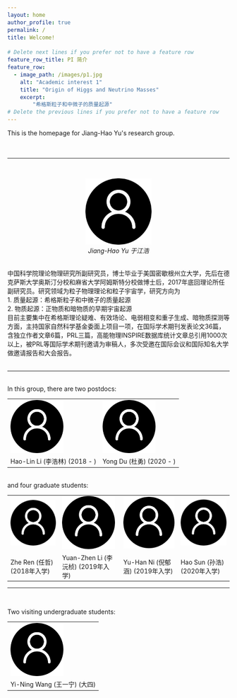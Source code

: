```yaml
---
layout: home
author_profile: true
permalink: /
title: Welcome!

# Delete next lines if you prefer not to have a feature row
feature_row_title: PI 简介
feature_row:
  - image_path: /images/p1.jpg
    alt: "Academic interest 1"
    title: "Origin of Higgs and Neutrino Masses"
    excerpt:
        "希格斯粒子和中微子的质量起源"
# Delete the previous lines if you prefer not to have a feature row
---
```




This is the homepage for Jiang-Hao Yu's research group.  
<br />
<br />

-----------------
<br />

<p align="center">
<img src="/assets/images/bio-photo.png" alt="于江浩" title="Jiang-Hao Yu" width="150"/>
     <br />
    <em>Jiang-Hao Yu 于江浩 </em>
</p>
<br />
中国科学院理论物理研究所副研究员，博士毕业于美国密歇根州立大学，先后在德克萨斯大学奥斯汀分校和麻省大学阿姆斯特分校做博士后，2017年底回理论所任副研究员。研究领域为粒子物理理论和粒子宇宙学，研究方向为
<br />
1. 质量起源：希格斯粒子和中微子的质量起源
<br />
2. 物质起源：正物质和暗物质的早期宇宙起源
<br />
目前主要集中在希格斯理论疑难、有效场论、电弱相变和重子生成、暗物质探测等方面，主持国家自然科学基金委面上项目一项，在国际学术期刊发表论文36篇，含独立作者文章6篇，PRL三篇，高能物理INSPIRE数据库统计文章总引用1000次以上，被PRL等国际学术期刊邀请为审稿人，多次受邀在国际会议和国际知名大学做邀请报告和大会报告。
<br />

<!-- Delete next line if you prefer not to have a feature row. -->
<br />

<!-- {% if page.feature_row1 %} 
  {% include feature_row1 %}
{% endif %} -->
<!-- Delete previous lines if you prefer not to have a feature row. -->

-----------------
<br />
In this group, there are two postdocs:



<table style="margin-left:auto;margin-right:auto;">
  <tr>
    <td><img src="/assets/images/bio-photo.png" width=120></td>
    <td><img src="/assets/images/bio-photo.png" width=120></td>
  </tr>
    <tr>
    <td>Hao-Lin Li (李浩林) (2018 - )</td>
     <td>Yong Du (杜勇) (2020 - )</td>
  </tr>
</table>


<!-- <p align="center">
  <img src="/images/p1.jpg" width="30%" />
  <img src="/images/p1.jpg" width="30%" /> 
  <img src="/images/p1.jpg" width="30%" height=480/>
</p> -->
<br />
and four graduate students:
<br />
<p align="center">
<table>
  <tr>
    <td><img src="/assets/images/bio-photo.png" width=120></td>
    <td><img src="/assets/images/bio-photo.png" width=120></td>
    <td><img src="/assets/images/bio-photo.png" width=120></td>
    <td><img src="/assets/images/bio-photo.png" width=120></td>
  </tr>
    <tr>
    <td>Zhe Ren (任哲) (2018年入学)</td>
     <td>Yuan-Zhen Li (李沅桢) (2019年入学)</td>
     <td>Yu-Han Ni (倪郁涵) (2019年入学)</td>
      <td>Hao Sun (孙浩) (2020年入学)</td>
  </tr>
</table>
</p>

<!--Zhe Ren (任哲)
Yuan-Zhen Li (李沅桢)
Yu-Han Ni (倪郁涵)
Hao Sun (孙浩) 
Hao-Lin Li (李浩林)
Yong Du (杜勇) -->



-----------------

<br />

Two visiting undergraduate students:

<center>
<table style="margin-left:auto;margin-right:auto;">
  <tr>
    <td><img src="/assets/images/bio-photo.png" width=120></td>
  </tr>
    <tr>
    <td>Yi-Ning Wang (王一宁) (大四)</td>
  </tr>
</table>
</center>



